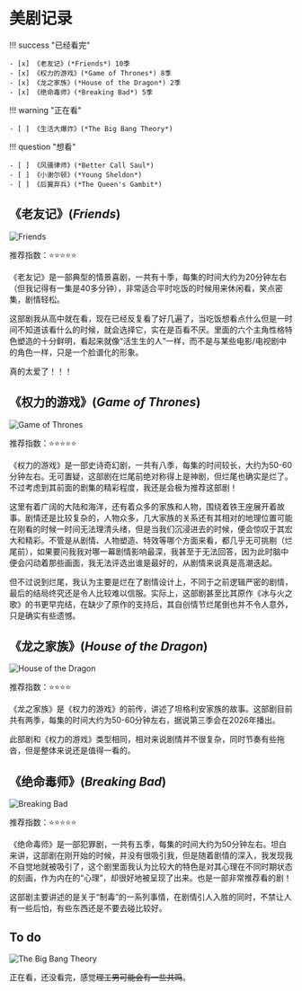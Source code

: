 # 美剧记录

!!! success "已经看完"
    
    - [x] 《老友记》(*Friends*) 10季 
    - [x] 《权力的游戏》(*Game of Thrones*) 8季
    - [x] 《龙之家族》(*House of the Dragon*) 2季
    - [x] 《绝命毒师》(*Breaking Bad*) 5季

!!! warning "正在看"

    - [ ] 《生活大爆炸》(*The Big Bang Theory*) 

!!! question "想看"

    - [ ] 《风骚律师》(*Better Call Saul*)
    - [ ] 《小谢尔顿》(*Young Sheldon*)
    - [ ] 《后翼弃兵》(*The Queen's Gambit*)

## 《老友记》(*Friends*)

![Friends](../Life/img/series_friends.jpg)

推荐指数：⭐⭐⭐⭐⭐

《老友记》是一部典型的情景喜剧，一共有十季，每集的时间大约为20分钟左右（但我记得有一集是40多分钟），非常适合平时吃饭的时候用来休闲看，笑点密集，剧情轻松。

这部剧我从高中就在看，现在已经反复看了好几遍了，当吃饭想看点什么但是一时间不知道该看什么的时候，就会选择它，实在是百看不厌。里面的六个主角性格特色塑造的十分鲜明，看起来就像“活生生的人”一样，而不是与某些电影/电视剧中的角色一样，只是一个脸谱化的形象。

真的太爱了！！！

## 《权力的游戏》(*Game of Thrones*)

![Game of Thrones](../Life/img/series_got.jpg)

推荐指数：⭐⭐⭐⭐⭐

《权力的游戏》是一部史诗奇幻剧，一共有八季，每集的时间较长，大约为50-60分钟左右。无可置疑，这部剧在烂尾前绝对称得上是神剧，但烂尾也确实是烂了。不过考虑到其前面的剧集的精彩程度，我还是会极为推荐这部剧！

这里有着广阔的大陆和海洋，还有着众多的家族和人物，围绕着铁王座展开着故事。剧情还是比较复杂的，人物众多，几大家族的关系还有其相对的地理位置可能在刚看的时候一时间无法理清头绪，但是当我们沉浸进去的时候，便会惊叹于其宏大和精彩。不管是从剧情、人物塑造、特效等哪个方面来看，都几乎无可挑剔（烂尾前），如果要问我我对哪一幕剧情影响最深，我甚至于无法回答，因为此时脑中便会闪动着那些画面，我无法评选出谁是最好的，从剧情来说真是高潮迭起。

但不过说到烂尾，我认为主要是烂在了剧情设计上，不同于之前逻辑严密的剧情，最后的结局终究还是令人比较难以信服。实际上，这部剧甚至比其原作《冰与火之歌》的书更早完结，在缺少了原作的支持后，其自创情节烂尾倒也并不令人意外，只是确实有些遗憾。

## 《龙之家族》(*House of the Dragon*)

![House of the Dragon](../Life/img/series_hotd.jpg)

推荐指数：⭐⭐⭐⭐

《龙之家族》是《权力的游戏》的前传，讲述了坦格利安家族的故事。这部剧目前共有两季，每集的时间大约为50-60分钟左右，据说第三季会在2026年播出。

此部剧和《权力的游戏》类型相同，相对来说剧情并不很复杂，同时节奏有些拖沓，但是整体来说还是值得一看的。

## 《绝命毒师》(*Breaking Bad*)

![Breaking Bad](../Life/img/series_bb.jpg)

推荐指数：⭐⭐⭐⭐⭐

《绝命毒师》是一部犯罪剧，一共有五季，每集的时间大约为50分钟左右。坦白来讲，这部剧在刚开始的时候，并没有很吸引我，但是随着剧情的深入，我发现我不自觉地就被吸引了，这个剧里面我认为比较大的特色是对其心理在不同时期状态的刻画，作为内在的“心理”，却很好地被呈现了出来。也是一部非常推荐看的剧！

这部剧主要讲述的是关于“制毒”的一系列事情，在剧情引人入胜的同时，不禁让人有一些后怕，有些东西还是不要去碰比较好。

## To do

![The Big Bang Theory](../Life/img/series_tbbt.webp)

正在看，还没看完，感觉<del>理工男可能会有一些共鸣</del>。
